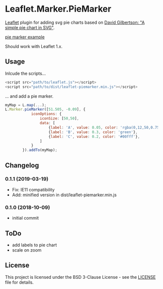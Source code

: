 # Leaflet.Marker.PieMarker

[Leaflet](https://leafletjs.com) plugin for adding svg pie charts based on [David Gilbertson: "A simple pie chart in SVG"](https://hackernoon.com/a-simple-pie-chart-in-svg-dbdd653b6936).

[pie marker example](https://nlga.github.io/leaflet-piemarker/examples/piemarker.html)

Should work with Leaflet 1.x.

## Usage
Inlcude the scripts...
```js
<script src="path/to/leaflet.js"></script> 
<script src="path/to/dist/leaflet-piemarker.min.js"></script>
```

... and add a pie marker.

```js
myMap = L.map(...);
L.Marker.pieMarker([51.505, -0.09], {
            iconOptions: {
                iconSize: [50,50],
                data: [
                    {label: 'A', value: 0.05, color: 'rgba(0,12,50,0.75)', style:'stroke:black;stroke-width:0.01'},
                    {label: 'B', value: 0.3, color: 'green'},
                    {label: 'C', value: 0.2, color: '#00fff'},
                ]
            }
        }).addTo(myMap);
```

## Changelog

### 0.1.1 (2019-03-19)
- Fix: IE11 compatibility 
- Add: minified version in dist/leaflet-piemarker.min.js

### 0.1.0 (2018-10-09)
- initial commit

## ToDo
- add labels to pie chart
- scale on zoom

## License
This project is licensed under the BSD 3-Clause License - see the [LICENSE](LICENSE) file for details.